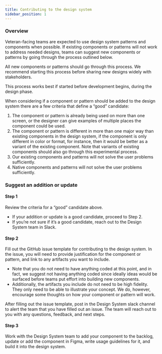 ```yaml
---
title: Contributing to the design system
sidebar_position: 1
---
```


### Overview

Veteran-facing teams are expected to use design system patterns and components when possible. If existing components or patterns will not work to address needed designs, teams can suggest new components or patterns by going through the process outlined below.

All new components or patterns should go through this process. We recommend starting this process before sharing new designs widely with stakeholders.

This process works best if started before development begins, during the design phase.

When considering if a component or pattern should be added to the design system there are a few criteria that define a “good” candidate:
1. The component or pattern is already being used on more than one screen, or the designer can give examples of multiple places the component could be used.
2. The component or pattern is different in more than one major way than existing components in the design system, if the component is only different in color or format, for instance, then it would be better as a variant of the existing component. Note that variants of existing components should also go through this experimental process.
3. Our existing components and patterns will not solve the user problems sufficiently.
4. Native components and patterns will not solve the user problems sufficiently.

### Suggest an addition or update

#### Step 1

Review the criteria for a “good” candidate above.

* If your addition or update is a good candidate, proceed to Step 2.
* If you’re not sure if it’s a good candidate, reach out to the Design System team in Slack.

#### Step 2

Fill out the GitHub issue template for contributing to the design system. In the issue, you will need to provide justification for the component or pattern, and link to any artifacts you want to include.

* Note that you do not need to have anything coded at this point, and in fact, we suggest not having anything coded since ideally ideas would be surfaced before teams put effort into building new components.
* Additionally, the artifacts you include do not need to be high fidelity. They only need to be able to illustrate your concept. We do, however, encourage some thoughts on how your component or pattern will work.

After filling out the issue template, post in the Design System slack channel to alert the team that you have filled out an issue. The team will reach out to you with any questions, feedback, and next steps.

#### Step 3

Work with the Design System team to add your component to the backlog, update or add the component in Figma, write usage guidelines for it, and build it into the design system.